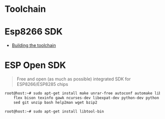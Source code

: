 # Toolchain

# Esp8266 SDK

- [Building the toolchain](https://github.com/esp8266/esp8266-wiki/wiki/Toolchain)

# ESP Open SDK

> Free and open (as much as possible) integrated SDK for ESP8266/ESP8285 chips

```sh
root@host:~# sudo apt-get install make unrar-free autoconf automake libtool gcc g++ gperf \
    flex bison texinfo gawk ncurses-dev libexpat-dev python-dev python python-serial \
    sed git unzip bash help2man wget bzip2
```

```sh
root@host:~# sudo apt-get install libtool-bin
```